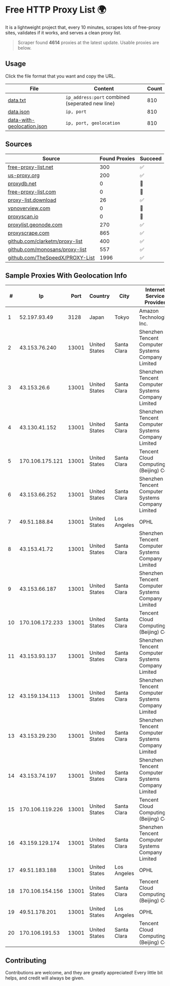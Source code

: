 
# Free HTTP Proxy List 🌍

It is a lightweight project that, every 10 minutes, scrapes lots of free-proxy sites, validates if it works, and serves a clean proxy list.


> Scraper found **4614** proxies at the latest update. Usable proxies are below.

## Usage

Click the file format that you want and copy the URL.


|File|Content|Count|
|----|-------|-----|
|[data.txt](https://raw.githubusercontent.com/themiralay/Proxy-List-World/master/data.txt)|`ip_address:port` combined (seperated new line)|810|
|[data.json](https://raw.githubusercontent.com/themiralay/Proxy-List-World/master/data.json)|`ip, port`|810|
|[data-with-geolocation.json](https://raw.githubusercontent.com/themiralay/Proxy-List-World/master/data-with-geolocation.json)|`ip, port, geolocation`|810|

## Sources

|Source|Found Proxies|Succeed|
|------|-------------|-------|
|[free-proxy-list.net](https://free-proxy-list.net)|300|✅|
|[us-proxy.org](https://www.us-proxy.org)|200|✅|
|[proxydb.net](http://proxydb.net)|0|🚫|
|[free-proxy-list.com](https://free-proxy-list.com/?page=&port=&type%5B%5D=http&type%5B%5D=https&up_time=0&search=Search)|0|🚫|
|[proxy-list.download](https://www.proxy-list.download/HTTP)|26|✅|
|[vpnoverview.com](https://vpnoverview.com/privacy/anonymous-browsing/free-proxy-servers)|0|🚫|
|[proxyscan.io](https://www.proxyscan.io)|0|🚫|
|[proxylist.geonode.com](https://proxylist.geonode.com/api/proxy-list?limit=300&page=1&sort_by=lastChecked&sort_type=desc&protocols=http,https)|270|✅|
|[proxyscrape.com](https://api.proxyscrape.com/v2/?request=displayproxies&protocol=http&timeout=10000&country=all&ssl=all&anonymity=all)|865|✅|
|[github.com/clarketm/proxy-list](https://raw.githubusercontent.com/clarketm/proxy-list/master/proxy-list-raw.txt)|400|✅|
|[github.com/monosans/proxy-list](https://raw.githubusercontent.com/monosans/proxy-list/main/proxies/http.txt)|557|✅|
|[github.com/TheSpeedX/PROXY-List](https://raw.githubusercontent.com/TheSpeedX/PROXY-List/master/http.txt)|1996|✅|


## Sample Proxies With Geolocation Info

|#|Ip|Port|Country|City|Internet Service Provider|
|-|--|----|-------|----|-------------------------|
|1|52.197.93.49|3128|Japan|Tokyo|Amazon Technologies Inc.|
|2|43.153.76.240|13001|United States|Santa Clara|Shenzhen Tencent Computer Systems Company Limited|
|3|43.153.26.6|13001|United States|Santa Clara|Shenzhen Tencent Computer Systems Company Limited|
|4|43.130.41.152|13001|United States|Santa Clara|Shenzhen Tencent Computer Systems Company Limited|
|5|170.106.175.121|13001|United States|Santa Clara|Tencent Cloud Computing (Beijing) Co|
|6|43.153.66.252|13001|United States|Santa Clara|Shenzhen Tencent Computer Systems Company Limited|
|7|49.51.188.84|13001|United States|Los Angeles|OPHL|
|8|43.153.41.72|13001|United States|Santa Clara|Shenzhen Tencent Computer Systems Company Limited|
|9|43.153.66.187|13001|United States|Santa Clara|Shenzhen Tencent Computer Systems Company Limited|
|10|170.106.172.233|13001|United States|Santa Clara|Tencent Cloud Computing (Beijing) Co|
|11|43.153.93.137|13001|United States|Santa Clara|Shenzhen Tencent Computer Systems Company Limited|
|12|43.159.134.113|13001|United States|Santa Clara|Shenzhen Tencent Computer Systems Company Limited|
|13|43.153.29.230|13001|United States|Santa Clara|Shenzhen Tencent Computer Systems Company Limited|
|14|43.153.74.197|13001|United States|Santa Clara|Shenzhen Tencent Computer Systems Company Limited|
|15|170.106.119.226|13001|United States|Santa Clara|Tencent Cloud Computing (Beijing) Co|
|16|43.159.129.174|13001|United States|Santa Clara|Shenzhen Tencent Computer Systems Company Limited|
|17|49.51.183.188|13001|United States|Los Angeles|OPHL|
|18|170.106.154.156|13001|United States|Santa Clara|Tencent Cloud Computing (Beijing) Co|
|19|49.51.178.201|13001|United States|Los Angeles|OPHL|
|20|170.106.191.53|13001|United States|Santa Clara|Tencent Cloud Computing (Beijing) Co|



## Contributing

Contributions are welcome, and they are greatly appreciated! Every
little bit helps, and credit will always be given.

